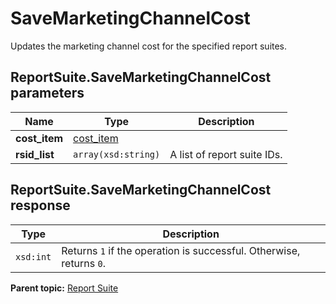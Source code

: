# SaveMarketingChannelCost

Updates the marketing channel cost for the specified report suites.

## ReportSuite.SaveMarketingChannelCost parameters

|Name|Type|Description|
|----|----|-----------|
|**cost\_item** |[cost\_item](../../data_types/r_cost_item.md#) | |
|**rsid\_list** |`array(xsd:string)` |A list of report suite IDs.|

## ReportSuite.SaveMarketingChannelCost response

|Type|Description|
|----|-----------|
|`xsd:int` |Returns `1` if the operation is successful. Otherwise, returns `0`.|

**Parent topic:** [Report Suite](../../methods/report_suite/c_api_admin_methods_repsuite.md)

